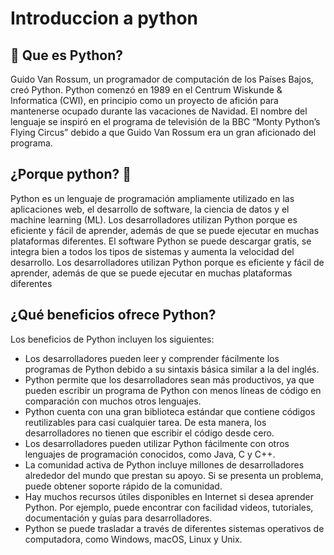 # Introduccion a python

## 📖 Que es Python?
Guido Van Rossum, un programador de computación de los Países Bajos, creó Python. Python comenzó en 1989 en el Centrum Wiskunde & Informatica (CWI), en principio como un proyecto de afición para mantenerse ocupado durante las vacaciones de Navidad. El nombre del lenguaje se inspiró en el programa de televisión de la BBC “Monty Python’s Flying Circus” debido a que Guido Van Rossum era un gran aficionado del programa. 

## ¿Porque python? 🤔

Python es un lenguaje de programación ampliamente utilizado en las aplicaciones web, el desarrollo de software, la ciencia de datos y el machine learning  (ML). Los desarrolladores utilizan Python porque es eficiente y fácil de aprender, además de que se puede ejecutar en muchas plataformas diferentes. El software Python se puede descargar gratis, se integra bien a todos los tipos de sistemas y aumenta la velocidad del desarrollo.
Los desarrolladores utilizan Python porque es eficiente y fácil de aprender, además de que se puede ejecutar en muchas plataformas diferentes

## ¿Qué beneficios ofrece Python?
Los beneficios de Python incluyen los siguientes:

* Los desarrolladores pueden leer y comprender fácilmente los programas de Python debido a su sintaxis básica similar a la del inglés. 
* Python permite que los desarrolladores sean más productivos, ya que pueden escribir un programa de Python con menos líneas de código en comparación con muchos otros lenguajes.
* Python cuenta con una gran biblioteca estándar que contiene códigos reutilizables para casi cualquier tarea. De esta manera, los desarrolladores no tienen que escribir el código desde cero.
* Los desarrolladores pueden utilizar Python fácilmente con otros lenguajes de programación conocidos, como Java, C y C++.
* La comunidad activa de Python incluye millones de desarrolladores alrededor del mundo que prestan su apoyo. Si se presenta un problema, puede obtener soporte rápido de la comunidad.
* Hay muchos recursos útiles disponibles en Internet si desea aprender Python. Por ejemplo, puede encontrar con facilidad videos, tutoriales, documentación y guías para desarrolladores.
* Python se puede trasladar a través de diferentes sistemas operativos de computadora, como Windows, macOS, Linux y Unix.

